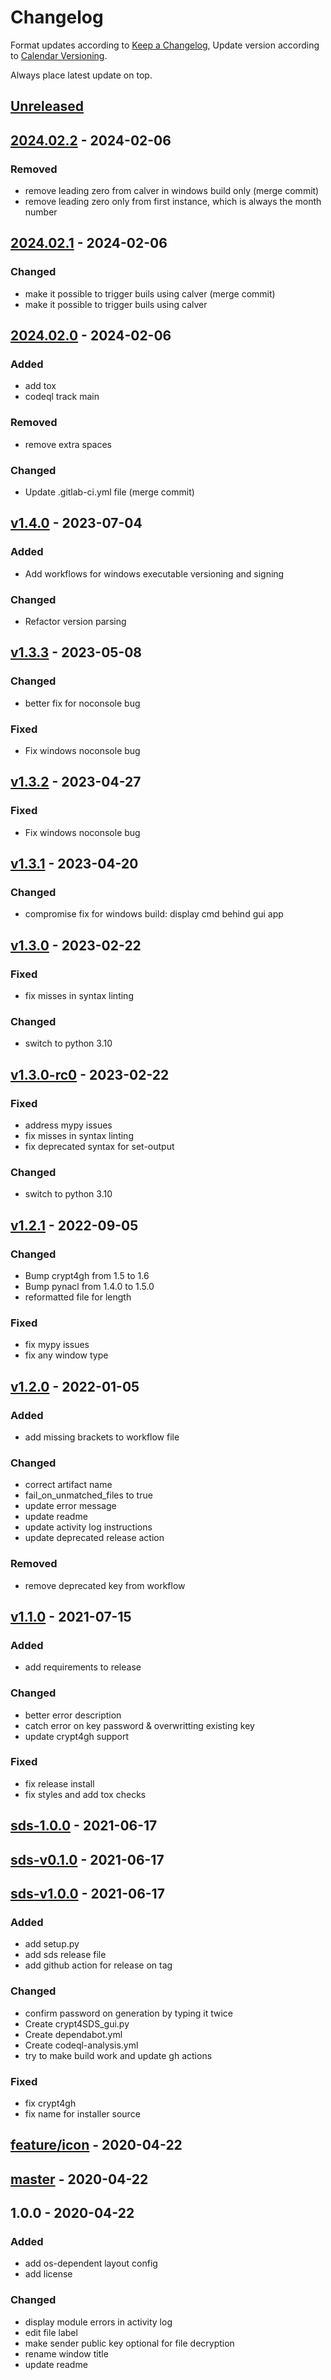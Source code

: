 # Changelog
Format updates according to [Keep a Changelog](https://keepachangelog.com/en/1.0.0/),
Update version according to [Calendar Versioning](https://calver.org/).

Always place latest update on top.

## [Unreleased]

## [2024.02.2] - 2024-02-06

### Removed

- remove leading zero from calver in windows build only (merge commit)
- remove leading zero only from first instance, which is always the month number

## [2024.02.1] - 2024-02-06

### Changed

- make it possible to trigger buils using calver (merge commit)
- make it possible to trigger buils using calver

## [2024.02.0] - 2024-02-06

### Added

- add tox
- codeql track main

### Removed

- remove extra spaces

### Changed

- Update .gitlab-ci.yml file (merge commit)

## [v1.4.0] - 2023-07-04

### Added

- Add workflows for windows executable versioning and signing

### Changed

- Refactor version parsing

## [v1.3.3] - 2023-05-08

### Changed

- better fix for noconsole bug

### Fixed

- Fix windows noconsole bug

## [v1.3.2] - 2023-04-27

### Fixed

- Fix windows noconsole bug

## [v1.3.1] - 2023-04-20

### Changed

- compromise fix for windows build: display cmd behind gui app

## [v1.3.0] - 2023-02-22

### Fixed

- fix misses in syntax linting

### Changed

- switch to python 3.10

## [v1.3.0-rc0] - 2023-02-22

### Fixed

- address mypy issues
- fix misses in syntax linting
- fix deprecated syntax for set-output

### Changed

- switch to python 3.10

## [v1.2.1] - 2022-09-05

### Changed

- Bump crypt4gh from 1.5 to 1.6
- Bump pynacl from 1.4.0 to 1.5.0
- reformatted file for length

### Fixed

- fix mypy issues
- fix any window type

## [v1.2.0] - 2022-01-05

### Added

- add missing brackets to workflow file

### Changed

- correct artifact name
- fail_on_unmatched_files to true
- update error message
- update readme
- update activity log instructions
- update deprecated release action

### Removed

- remove deprecated key from workflow

## [v1.1.0] - 2021-07-15

### Added

- add requirements to release

### Changed

- better error description
- catch error on key password & overwritting existing key
- update crypt4gh support

### Fixed

- fix release install
- fix styles and add tox checks

## [sds-1.0.0] - 2021-06-17

## [sds-v0.1.0] - 2021-06-17

## [sds-v1.0.0] - 2021-06-17

### Added

- add setup.py
- add sds release file
- add github action for release on tag

### Changed

- confirm password on generation by typing it twice
- Create crypt4SDS_gui.py
- Create dependabot.yml
- Create codeql-analysis.yml
- try to make build work and update gh actions

### Fixed

- fix crypt4gh
- fix name for installer source

## [feature/icon] - 2020-04-22

## [master] - 2020-04-22

## 1.0.0 - 2020-04-22

### Added

- add os-dependent layout config
- add license

### Changed

- display module errors in activity log 
- edit file label
- make sender public key optional for file decryption
- rename window title
- update readme

[Unreleased]: https://gitlab.ci.csc.fi/sds-dev/crypt4gh-gui/compare/2024.02.2...HEAD
[2024.02.2]: https://gitlab.ci.csc.fi/sds-dev/crypt4gh-gui/compare/2024.02.1...2024.02.2
[2024.02.1]: https://gitlab.ci.csc.fi/sds-dev/crypt4gh-gui/compare/2024.02.0...2024.02.1
[2024.02.0]: https://gitlab.ci.csc.fi/sds-dev/crypt4gh-gui/compare/v1.4.0...2024.02.0
[v1.4.0]: https://gitlab.ci.csc.fi/sds-dev/crypt4gh-gui/compare/v1.3.3...v1.4.0
[v1.3.3]: https://gitlab.ci.csc.fi/sds-dev/crypt4gh-gui/compare/v1.3.2...v1.3.3
[v1.3.2]: https://gitlab.ci.csc.fi/sds-dev/crypt4gh-gui/compare/v1.3.1...v1.3.2
[v1.3.1]: https://gitlab.ci.csc.fi/sds-dev/crypt4gh-gui/compare/v1.3.0...v1.3.1
[v1.3.0]: https://gitlab.ci.csc.fi/sds-dev/crypt4gh-gui/compare/v1.3.0-rc0...v1.3.0
[v1.3.0-rc0]: https://gitlab.ci.csc.fi/sds-dev/crypt4gh-gui/compare/v1.2.1...v1.3.0-rc0
[v1.2.1]: https://gitlab.ci.csc.fi/sds-dev/crypt4gh-gui/compare/v1.2.0...v1.2.1
[v1.2.0]: https://gitlab.ci.csc.fi/sds-dev/crypt4gh-gui/compare/v1.1.0...v1.2.0
[v1.1.0]: https://gitlab.ci.csc.fi/sds-dev/crypt4gh-gui/compare/sds-1.0.0...v1.1.0
[sds-1.0.0]: https://gitlab.ci.csc.fi/sds-dev/crypt4gh-gui/compare/sds-v0.1.0...sds-1.0.0
[sds-v0.1.0]: https://gitlab.ci.csc.fi/sds-dev/crypt4gh-gui/compare/sds-v1.0.0...sds-v0.1.0
[sds-v1.0.0]: https://gitlab.ci.csc.fi/sds-dev/crypt4gh-gui/compare/feature/icon...sds-v1.0.0
[feature/icon]: https://gitlab.ci.csc.fi/sds-dev/crypt4gh-gui/compare/master...feature/icon
[master]: https://gitlab.ci.csc.fi/sds-dev/crypt4gh-gui/compare/1.0.0...master
